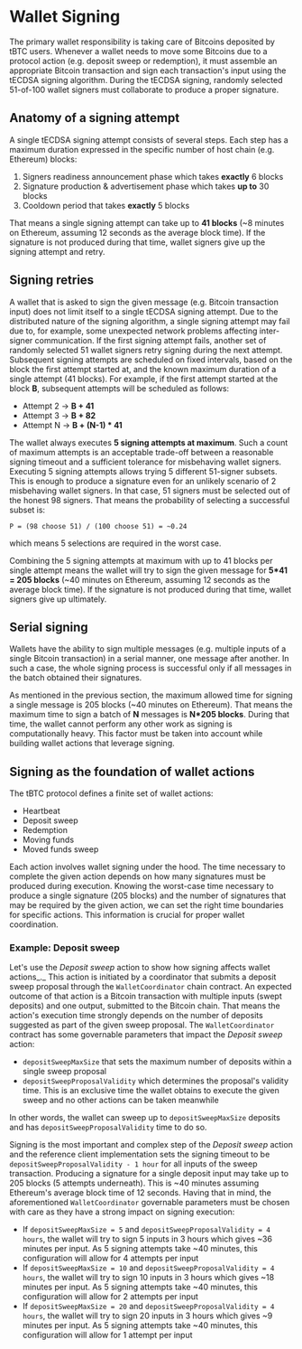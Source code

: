 # Wallet Signing

The primary wallet responsibility is taking care of Bitcoins deposited by tBTC users. Whenever a wallet needs to move some Bitcoins due to a protocol action (e.g. deposit sweep or redemption), it must assemble an appropriate Bitcoin transaction and sign each transaction's input using the tECDSA signing algorithm. During the tECDSA signing, randomly selected 51-of-100 wallet signers must collaborate to produce a proper signature.

## Anatomy of a signing attempt

A single tECDSA signing attempt consists of several steps. Each step has a maximum duration expressed in the specific number of host chain (e.g. Ethereum) blocks:

1. Signers readiness announcement phase which takes **exactly** 6 blocks
2. Signature production & advertisement phase which takes **up to** 30 blocks
3. Cooldown period that takes **exactly** 5 blocks

That means a single signing attempt can take up to **41 blocks** (\~8 minutes on Ethereum, assuming 12 seconds as the average block time). If the signature is not produced during that time, wallet signers give up the signing attempt and retry.

## Signing retries

A wallet that is asked to sign the given message (e.g. Bitcoin transaction input) does not limit itself to a single tECDSA signing attempt. Due to the distributed nature of the signing algorithm, a single signing attempt may fail due to, for example, some unexpected network problems affecting inter-signer communication. If the first signing attempt fails, another set of randomly selected 51 wallet signers retry signing during the next attempt. Subsequent signing attempts are scheduled on fixed intervals, based on the block the first attempt started at, and the known maximum duration of a single attempt (41 blocks). For example, if the first attempt started at the block **B**, subsequent attempts will be scheduled as follows:

* Attempt 2 -> **B + 41**
* Attempt 3 -> **B + 82**
* Attempt N -> **B + (N-1) \* 41**

The wallet always executes **5 signing attempts at maximum**. Such a count of maximum attempts is an acceptable trade-off between a reasonable signing timeout and a sufficient tolerance for misbehaving wallet signers. Executing 5 signing attempts allows trying 5 different 51-signer subsets. This is enough to produce a signature even for an unlikely scenario of 2 misbehaving wallet signers. In that case, 51 signers must be selected out of the honest 98 signers. That means the probability of selecting a successful subset is:

```
P = (98 choose 51) / (100 choose 51) = ~0.24
```

which means 5 selections are required in the worst case.

Combining the 5 signing attempts at maximum with up to 41 blocks per single attempt means the wallet will try to sign the given message for **5\*41 = 205 blocks** (\~40 minutes on Ethereum, assuming 12 seconds as the average block time). If the signature is not produced during that time, wallet signers give up ultimately.

## Serial signing

Wallets have the ability to sign multiple messages (e.g. multiple inputs of a single Bitcoin transaction) in a serial manner, one message after another. In such a case, the whole signing process is successful only if all messages in the batch obtained their signatures.&#x20;

As mentioned in the previous section, the maximum allowed time for signing a single message is 205 blocks (\~40 minutes on Ethereum). That means the maximum time to sign a batch of **N** messages is **N\*205 blocks**. During that time, the wallet cannot perform any other work as signing is computationally heavy. This factor must be taken into account while building wallet actions that leverage signing.

## Signing as the foundation of wallet actions

The tBTC protocol defines a finite set of wallet actions: &#x20;

* Heartbeat
* Deposit sweep
* Redemption
* Moving funds
* Moved funds sweep

Each action involves wallet signing under the hood. The time necessary to complete the given action depends on how many signatures must be produced during execution. Knowing the worst-case time necessary to produce a single signature (205 blocks) and the number of signatures that may be required by the given action, we can set the right time boundaries for specific actions. This information is crucial for proper wallet coordination.

### Example: Deposit sweep

Let's use the _Deposit sweep_ action to show how signing affects wallet actions_._ This action is initiated by a coordinator that submits a deposit sweep proposal through the `WalletCoordinator` chain contract. An expected outcome of that action is a Bitcoin transaction with multiple inputs (swept deposits) and one output, submitted to the Bitcoin chain. That means the action's execution time strongly depends on the number of deposits suggested as part of the given sweep proposal. The `WalletCoordinator` contract has some governable parameters that impact the _Deposit sweep_ action:

* `depositSweepMaxSize` that sets the maximum number of deposits within a single sweep proposal
* `depositSweepProposalValidity` which determines the proposal's validity time. This is an exclusive time the wallet obtains to execute the given sweep and no other actions can be taken meanwhile

In other words, the wallet can sweep up to `depositSweepMaxSize` deposits and has `depositSweepProposalValidity` time to do so.&#x20;

Signing is the most important and complex step of the _Deposit sweep_ action and the reference client implementation sets the signing timeout to be `depositSweepProposalValidity - 1 hour` for all inputs of the sweep transaction. Producing a signature for a single deposit input may take up to 205 blocks (5 attempts underneath). This is \~40 minutes assuming Ethereum's average block time of 12 seconds. Having that in mind, the aforementioned `WalletCoordinator` governable parameters must be chosen with care as they have a strong impact on signing execution:

* If `depositSweepMaxSize = 5` and `depositSweepProposalValidity = 4 hours`, the wallet will try to sign 5 inputs in 3 hours which gives \~36 minutes per input. As 5 signing attempts take \~40 minutes, this configuration will allow for 4 attempts per input
* If `depositSweepMaxSize = 10` and `depositSweepProposalValidity = 4 hours`, the wallet will try to sign 10 inputs in 3 hours which gives \~18 minutes per input. As 5 signing attempts take \~40 minutes, this configuration will allow for 2 attempts per input
* If `depositSweepMaxSize = 20` and `depositSweepProposalValidity = 4 hours`, the wallet will try to sign 20 inputs in 3 hours which gives \~9 minutes per input. As 5 signing attempts take \~40 minutes, this configuration will allow for 1 attempt per input

